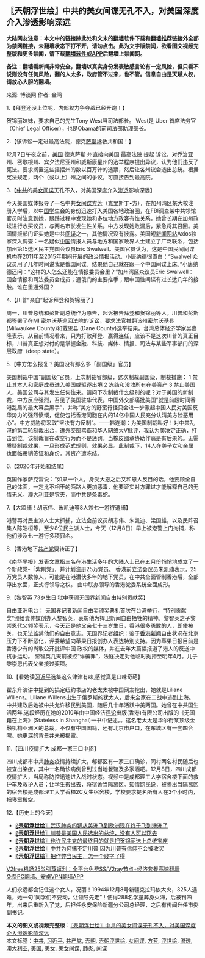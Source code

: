  <h2>〖兲朝浮世绘〗中共的美女间谍无孔不入，对美国深度介入渗透影响深远</h2> <p class="notice"><b>大陆网友注意：本文中的链接除此处和文末的<a href="https://github.com/bannedbook/fanqiang" >翻墙</a>软件下载和<a href="https://github.com/killgcd/justmysocks/blob/master/README.md">翻墙推荐</a>链接外全部为禁网链接，未翻墙状态下打不开，请勿点击。此为文字版禁闻，欲看图文视频完整版和更多禁闻，请下载<a href="https://github.com/bannedbook/fanqiang">翻墙软件或APP</a>后翻墙上禁闻网。</p><p>备注：翻墙看新闻非常安全，翻墙以真实身份发表敏感言论有一定风险，但只看不说则没有任何风险，翻的人太多，政府管不过来，也不管。信息自由是天赋人权，请放心大胆的翻墙。</b></p>  <div class="entry"> <p>来源:&nbsp;博谈网                            作者:&nbsp;金鸣                           </p> <p>1.【拜登还没上位呢，内部权力争夺战已经开跑！】</p> <p></p> <p>贺锦丽妹妹，要求自己的先生Tony West当司法部长。 West是 Uber 首席法务官（Chief Legal Officer），也是Obama的前司法部助理部长。</p> <p>2.【该诉讼一定进最高法院，德克<span class='wp_keywordlink'><a href="https://www.bannedbook.org/forum5/topic42.html" title="萨斯、诚信与自救" target="_blank">萨斯</a></span>拯救共和国！】</p> <p></p> <p>12月7日午夜之前，<a href="https://www.bannedbook.org/bnews/tag/%e7%be%8e%e5%9b%bd/" class="st_tag internal_tag" rel="tag" title="标签 美国 下的日志">美国</a> 德克萨斯 州直接向美国 最高法院 提起 诉讼，对乔治亚州、密歇根州、宾夕法尼亚州和威斯康星州的选举程序提出异议，认为他们违反了宪法。要求搁置这些摇摆州的数以百万计的选票，然后让各州议会选出总统。根据宪法规定，两个（或以上）州之间的争议，可直接告到最高院。</p> <p>3.【<a href="https://www.bannedbook.org/bnews/tag/%e4%b8%ad%e5%85%b1/" class="st_tag internal_tag" rel="tag" title="标签 中共 下的日志">中共</a>的美<span class='wp_keywordlink'><a href="https://www.bannedbook.org/forum2/topic3076.html" title="《传奇女谍-邓文迪传》" target="_blank">女间谍</a></span>无孔不入，对美国深度介入<a href="https://www.bannedbook.org/bnews/tag/%E6%B8%97%E9%80%8F/" class="st_tag internal_tag" rel="tag" title="标签 渗透 下的日志">渗透</a>影响深远】</p> <p></p>  <p>今天美国媒体报导了一名中共<a href="https://www.bannedbook.org/bnews/tag/%E5%A5%B3%E9%97%B4%E8%B0%8D/" class="st_tag internal_tag" rel="tag" title="标签 女间谍 下的日志">女间谍</a><a href="https://www.bannedbook.org/bnews/tag/%e6%96%b9%e8%8a%b3/" class="st_tag internal_tag" rel="tag" title="标签 方芳 下的日志">方芳</a>（克里斯丁•方），在加州湾区某大校注册入学后，以中<span class='wp_keywordlink'><a href="https://www.bannedbook.org/forum24/" title="国学传统文化禁书" target="_blank">国学</a></span>生会的身份迅速打入美国各地政治圈，在FBI调查某中共领馆官员时注意到她，跟踪过程中发现她和多位地方政客有性关系，她曾长期在加州政坛进行收买议员，与两名市长发生性关系。中方发现她败漏后，紧急将其召回。美国情报部门证实她是中共<a href="https://www.bannedbook.org/bnews/tag/%e9%97%b4%e8%b0%8d/" class="st_tag internal_tag" rel="tag" title="标签 间谍 下的日志">间谍</a>之一，其他情况没有披露。美国短<span class='wp_keywordlink_affiliate'><a href="https://www.bannedbook.org/" title="新闻网站">新闻网站</a></span>Axios独家深入调查：一名疑似<span class='wp_keywordlink_affiliate'><a href="https://www.bannedbook.org/" title="中国" target="_blank">中国</a></span>情报人员与地方和国家政界人士建立了广泛联系，包括加州第15选区民主党国会议员Eric Swalwell。美国官员认为，这是中国民间间谍机构在2011年至2015年期间开展的政治情报活动。小唐纳德很直白：“Swalwell众议员用了几年时间说我是俄国间谍。结果他自己就在跟一个中国间谍上床。”小唐纳德还问：“这样的人怎么还能在情报委员会里？”加州湾区众议员Eric Swalwell：国会情报和司法委员会成员；通俄门的主要推手；跟中国性间谍有过长达几年的接触。谁在里通外国？</p> <p>4.【川普“亲自”起诉拜登和贺锦丽了】</p> <p></p> <p>周一，川普总统和彭斯副总统作为原告，起诉被告拜登和贺锦丽等人。川普和彭斯都签署了在MI 密尔沃基巡回法院的诉讼，要求法官推翻该州密尔沃基县 (Milwaukee County)和戴恩县 (Dane County)选举结果。台湾总体经济学家吴嘉隆表示，从目前情况看来，只为打败拜登、赢得连任，应该不是这次川普的真正目标，川普真正想对付的是掌握金融、科技、媒体、情报、司法与某些军事部门的深层政府（deep state）。</p> <p>5.【中方怎么报复？美国没有那么多「副国级」官员】</p> <p></p> <p>美国制裁中国“副国级”官员，上次制裁省部级，这次制裁副国级，制裁措施： 1 禁止其本人和家庭成员进入美国或驱逐出境 2 冻结和没收所有在美资产 3 禁止美国人，美国公司与其发生任何往来。请问下次制裁什么级别的呢？对于美国的新制裁，中方反应强烈，召见了美国驻华代表。中国外交部痛批美国&#8221;就是前段时间香港乱局的最大幕后黑手&#8221;，并称&#8221;美方的野蛮行径只会进一步激起中国人民对美国反华势力的强烈愤慨，促使包括香港同胞在内的14亿中国人民充分认清美方险恶用心&#8221;。中方威胁将采取“坚决有力反制”。——韩连潮：为美国制裁叫好！对中共乱港的第二轮制裁出台，遭外交部骂街和华人网络大V批评，我认为美决定正确，打击到位。该制裁旨在改变行为而不是惩罚，当橡皮图章协助作恶是有后果的。无需质疑制裁效果，一旦形成范式规则，效果必显。此制裁下，14人在美子女和亲属也面临吊销签证和身份，其资产遭冻结。</p> <p>6.【2020年开始和结尾】</p> <p></p>  <p>英国作家萨克雷说：“如果一个人，身受大恩之后又和恩人反目的话，他要顾全自己的体面，一定比不相干的陌路人更加恶毒，他要证实对方罪过才能解释自己的无情无义。<a href="https://www.bannedbook.org/bnews/tag/%e6%be%b3%e5%a4%a7%e5%88%a9%e4%ba%9a/" class="st_tag internal_tag" rel="tag" title="标签 澳大利亚 下的日志">澳大利亚</a>是农夫，而中共是条毒蛇。</p> <p>7.【大滥捕！胡志伟、朱凯迪等8人涉七一游行遭捕】</p> <p></p> <p>港警再对民主派人士大抓捕，立法会前议员胡志伟、朱凯迪、梁国雄，以及民阵召集人陈皓桓等，至少8位民主派人士，今天（12月8日）早上被港警上门拘捕，称他们涉及七一游行多项罪名。</p> <p>8.【香港地下<a href="https://www.bannedbook.org/bnews/tag/%e5%85%b1%e4%ba%a7%e5%85%9a/" class="st_tag internal_tag" rel="tag" title="标签 共产党 下的日志">共产党</a>要转正了】</p> <p></p> <p>《南华早报》发表文章指三名在港生活多年的<span class='wp_keywordlink_affiliate'><a href="https://www.bannedbook.org/" title="大陆" target="_blank">大陆</a></span>人士已在五月份悄悄地成立了一个新政党-「紫荆党」，并计划注册25万党员。 香港前立法会议员朱凯廸表示，25万党员人数惊人，可能是在港潜伏多年的地下党员，在中共全面管制香港后，全部浮出水面，正式行领导之权。 由中联办领导的香港党委系统全面成形。</p> <p>9.【黎智英 73岁生日 狱中获颁无国界<span class='wp_keywordlink_affiliate'><a href="https://www.bannedbook.org/" title="新闻">新闻</a></span>自由特别贡献奖】</p> <p></p>  <p>自由亚洲电台： 无国界记者新闻自由奖颁奖典礼首次在台湾举行，“特别贡献奖”颁给壹传媒创办人黎智英，表彰他为捍卫新闻自由牺牲的精神。黎智英之子黎崇恩代父领奖表示，今天正是他父亲七十三岁生日，香港很多勇敢的人，即使被关，也无法监禁他们的自由意志。无国界记者组织：鉴于<span class='wp_keywordlink_affiliate'><a href="https://www.bannedbook.org/bnews/cnnews/hknews/" title="香港新闻" target="_blank">香港新闻</a></span>自由状况在北京压力下不断恶化，评委希望向苹果日报创办人表达特别支持。因为苹果日报目前是香港少有的尚敢公开批评中国 政权的媒体，并在去年大篇幅报道了港人的反送中抗争运动。 黎智英几天前被控“诈骗罪”，法庭决定对他临时拘押至明年4月。儿子黎崇恩代表父亲接过奖项。</p> <p>10.【看她读<a href="https://www.bannedbook.org/bnews/tag/%e4%b9%a0%e8%bf%91%e5%b9%b3/" class="st_tag internal_tag" rel="tag" title="标签 习近平 下的日志">习近平</a>选集这么津津有味,感觉真是口味奇葩】</p> <p></p> <p>翟东升演讲中提到的搞定纽约书店的老太太被中国网友挖出，她就是Liliane Willens。Liliane Willens出生于俄罗斯的犹太人，后来全家在二战中逃到上海。中共建政后她被中共允许移民到美国，随后几十年活跃中美两国。她曾在中共国生活两年,这段经历在她的2010年由中国经济<span class='wp_keywordlink_affiliate'><a href="https://www.bannedbook.org/bnews/comments/" title="新闻评论" target="_blank">评论</a></span>出版(香港)有限公司出版的《无国籍在上海》(Stateless in Shanghai)一书中记述。。这名老太太是华尔街某顶级金融机构亚洲区的总裁，不仅有中国国籍，还有北京市户口，在东城区有一套四合院。她更深的背景并未被揭露。</p> <p>11.【四川疫情扩大 成都一家三口中招】</p> <p></p> <p>四川成都市中共<a href="https://www.bannedbook.org/bnews/tag/%e8%82%ba%e7%82%8e/" class="st_tag internal_tag" rel="tag" title="标签 肺炎 下的日志">肺炎</a>疫情持续扩大，郫都区有一家三口确诊，同村两名村民随后也被查出染疫，其中一名确诊病例曾到过当地餐馆及多家酒吧。12月8日，四川成都疫情扩大，当局称防控迅速进入战时状态。视频中是成都理工大学宿舍楼下面的救护车及救护人员；让学生搬出去，将宿舍当隔离区。知情网民说，被腾出当隔离区的宿舍楼是成都理工大学香樟2C女生宿舍楼，学校要求提名所有人在3个小时内，把寝室搬空。</p> <p>12.【历史上的今天】</p> <p></p>  <ul class='op-related-articles' title='相关阅读'> <li><a href='https://www.bannedbook.org/bnews/ssgc/20201208/1443776.html' target='_blank'>〖<b>兲朝浮世绘</b>〗武汉肺炎的锅从美洲飞到欧洲现在终于飞到澳洲了</a></li> <li><a href='https://www.bannedbook.org/bnews/ssgc/20201207/1443281.html' target='_blank'>〖<b>兲朝浮世绘</b>〗川普是美国人民选出的总统，没有人可以窃去</a></li> <li><a href='https://www.bannedbook.org/bnews/ssgc/20201205/1442198.html' target='_blank'>〖<b>兲朝浮世绘</b>〗也许民主党的最终目的就是把贺锦丽送上总统宝座</a></li> <li><a href='https://www.bannedbook.org/bnews/ssgc/20201204/1441730.html' target='_blank'>〖<b>兲朝浮世绘</b>〗中共为何搞不定川普 因为川普有信仰不会被收买</a></li> <li><a href='https://www.bannedbook.org/bnews/ssgc/20201203/1441146.html' target='_blank'>〖<b>兲朝浮世绘</b>〗把作弊当民主，怎一个贱字了得</a></li> </ul> <p class="texttj"> <a href="https://github.com/bannedbook/fanqiang/wiki/V2ray%E6%9C%BA%E5%9C%BA" target="_blank">V2free机场25%引荐返利：全平台免费SS/V2ray节点+经济套餐高速翻墙</a><br/> <a href="https://github.com/bannedbook/fanqiang/wiki/%E7%A6%81%E9%97%BB%E7%BD%91%E5%AE%89%E5%8D%93%E7%BF%BB%E5%A2%99%E6%96%B0%E9%97%BBAPP" target="_blank">免费PC翻墙、安卓VPN翻墙APP</a></p><p>人们永远都会记住这个女人，况丽！1994年12月8号新疆克拉玛依大火，325人遇难，她一句“同学们不要动，让领导先走”！使得288名学童葬身火海，后被判四年，出来后重新入了党，后担任永安保险新疆分公司总经理，之后有传闻升任市委副书记。</p><a name='sharetosocial'></a>       <div><b>本文的图文或视频完整版</b>：<a href='https://www.bannedbook.org/bnews/ssgc/20201209/1444394.html'>〖兲朝浮世绘〗中共的美女间谍无孔不入，对美国深度介入渗透影响深远</a></div>  </div><!--END ENTRY--> <div class="postfooter"> <div>本文标签：<a href="https://www.bannedbook.org/bnews/tag/%e4%b8%ad%e5%85%b1/" rel="tag">中共</a>, <a href="https://www.bannedbook.org/bnews/tag/%e4%b9%a0%e8%bf%91%e5%b9%b3/" rel="tag">习近平</a>, <a href="https://www.bannedbook.org/bnews/tag/%e5%85%b1%e4%ba%a7%e5%85%9a/" rel="tag">共产党</a>, <a href="https://www.bannedbook.org/bnews/tag/%e5%85%b2%e6%9c%9d/" rel="tag">兲朝</a>, <a href="https://www.bannedbook.org/bnews/tag/%e5%85%b2%e6%9c%9d%e6%b5%ae%e4%b8%96%e7%bb%98/" rel="tag">兲朝浮世绘</a>, <a href="https://www.bannedbook.org/bnews/tag/%E5%A5%B3%E9%97%B4%E8%B0%8D/" rel="tag">女间谍</a>, <a href="https://www.bannedbook.org/bnews/tag/%e6%96%b9%e8%8a%b3/" rel="tag">方芳</a>, <a href="https://www.bannedbook.org/bnews/tag/%E6%B5%AE%E4%B8%96%E7%BB%98/" rel="tag">浮世绘</a>, <a href="https://www.bannedbook.org/bnews/tag/%E6%B8%97%E9%80%8F/" rel="tag">渗透</a>, <a href="https://www.bannedbook.org/bnews/tag/%e6%be%b3%e5%a4%a7%e5%88%a9%e4%ba%9a/" rel="tag">澳大利亚</a>, <a href="https://www.bannedbook.org/bnews/tag/%e7%be%8e%e5%9b%bd/" rel="tag">美国</a>, <a href="https://www.bannedbook.org/bnews/tag/%e7%be%8e%e5%a5%b3/" rel="tag">美女</a>, <a href="https://www.bannedbook.org/bnews/tag/%e7%be%8e%e5%a5%b3%e9%97%b4%e8%b0%8d/" rel="tag">美女间谍</a>, <a href="https://www.bannedbook.org/bnews/tag/%e8%82%ba%e7%82%8e/" rel="tag">肺炎</a>, <a href="https://www.bannedbook.org/bnews/tag/%e9%97%b4%e8%b0%8d/" rel="tag">间谍</a></div>  </div><!--END POSTFOOTER--> 